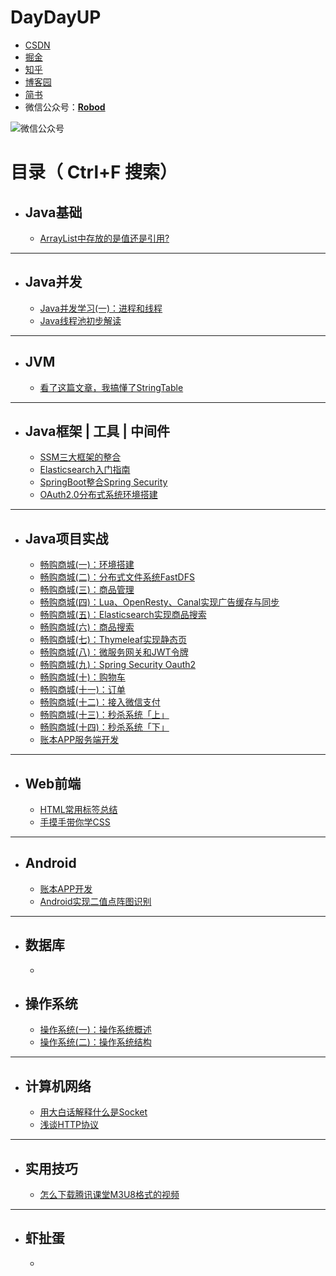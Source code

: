 # **DayDayUP**

   + [CSDN](https://blog.csdn.net/weixin_43461520)
   + [掘金](https://juejin.im/user/3175045314120631)
   + [知乎](https://www.zhihu.com/column/c_1293512154398547968)
   + [博客园](https://www.cnblogs.com/robod/)
   + [简书](https://www.jianshu.com/u/ec72a5e1a8ca)
   + 微信公众号：[**Robod**](https://github.com/RobodLee/DayDayUP/blob/master/%E5%BE%AE%E4%BF%A1%E5%85%AC%E4%BC%97%E5%8F%B7.png)

![微信公众号](https://gitee.com/RobodLee/image_store/raw/master/QRcode2.0.png)

# 目录（ Ctrl+F 搜索）

+ ## Java基础
   + [ArrayList中存放的是值还是引用?](https://mp.weixin.qq.com/s/H86Th9zcSaY0FR_xXad2jA)


***

+ ## Java并发
   + [Java并发学习(一)：进程和线程](https://mp.weixin.qq.com/s/1qA1OTGiX-hYV7x-iT2tlA)
   + [Java线程池初步解读](https://mp.weixin.qq.com/s/WoKh91D9BTC2I55aVAgBHw)

***

+ ## JVM
   + [看了这篇文章，我搞懂了StringTable](https://mp.weixin.qq.com/s/irQLHX5U8MNpkiK31hDLxg)
   
***

+ ## Java框架 | 工具 | 中间件
   + [SSM三大框架的整合](https://mp.weixin.qq.com/s/pObP1yrOp0xXKWXN4m3Kiw)
   + [Elasticsearch入门指南](https://mp.weixin.qq.com/s/Aw7hKHKO1VzUEIpgvFQ6pA)
   + [SpringBoot整合Spring Security](https://mp.weixin.qq.com/s/7oZjMWjzBfy2TExhSQRlZw)
   + [OAuth2.0分布式系统环境搭建](https://mp.weixin.qq.com/s/jLjZh-QMwu_Tcr5d9Zbzdw)

***

+ ## Java项目实战
   + [畅购商城(一)：环境搭建](https://mp.weixin.qq.com/s/XdnPgEHnMiQcRyqHjOA1Kw)
   + [畅购商城(二)：分布式文件系统FastDFS](https://mp.weixin.qq.com/s/kg6LdTBr_bLXhrqEAABX9w)
   + [畅购商城(三)：商品管理](https://mp.weixin.qq.com/s/IWw0AiITZdIZLzLWxTtDPA)
   + [畅购商城(四)：Lua、OpenResty、Canal实现广告缓存与同步](https://mp.weixin.qq.com/s/rcKc-JVWqZLixFUZ9ejoig)
   + [畅购商城(五)：Elasticsearch实现商品搜索](https://mp.weixin.qq.com/s/aYm5-8HMxo6EzIIeeThPUA)
   + [畅购商城(六)：商品搜索](https://mp.weixin.qq.com/s/8h4zOdI8rO8XVYEooMQXOA)
   + [畅购商城(七)：Thymeleaf实现静态页](https://mp.weixin.qq.com/s/4i_daTCYmCUiwrKPldDFQA)
  + [畅购商城(八)：微服务网关和JWT令牌](https://mp.weixin.qq.com/s/YrMqp7WT2ByEHMfARhLotw)
  + [畅购商城(九)：Spring Security Oauth2](https://mp.weixin.qq.com/s/SFNGyVkr8wOmLmYTDycHXw)
  + [畅购商城(十)：购物车](https://mp.weixin.qq.com/s/pAtA4HRt-LTWrGH-J9iHCA)
  + [畅购商城(十一)：订单](https://mp.weixin.qq.com/s/_trFUjuzq20FsR6jRQNgZA)
  + [畅购商城(十二)：接入微信支付](https://mp.weixin.qq.com/s/ErgN_fQEZi06JKqO1xaA6Q)
  + [畅购商城(十三)：秒杀系统「上」](https://mp.weixin.qq.com/s/HPJrHHFX4azmzWVa4K-BdA)
  + [畅购商城(十四)：秒杀系统「下」](https://mp.weixin.qq.com/s/8xHDjf3NirA-aQxS4xsOUQ)
  + [账本APP服务端开发](https://mp.weixin.qq.com/s/OuamUBvgRiGSVBsdcFnyuA)
  
***

+ ## Web前端
  + [HTML常用标签总结](https://mp.weixin.qq.com/s/O9afIhdAoLDAwymRnYgA5w)
  + [手摸手带你学CSS](https://mp.weixin.qq.com/s/MrN8v9yCSPnpPznc2Elylw)
***

+ ## Android
   + [账本APP开发](https://mp.weixin.qq.com/s/CxgLqTlYSIbuY-pdivObQQ)
   + [Android实现二值点阵图识别](https://mp.weixin.qq.com/s/GvTlSheE1uyJvdW9fcMt6A)

***

+ ## 数据库
   + 
   


+ ## 操作系统
   + [操作系统(一)：操作系统概述](https://mp.weixin.qq.com/s/FHY-Jcm6MSIoqLbHRDX-Hw)
   + [操作系统(二)：操作系统结构](https://mp.weixin.qq.com/s/OyMZCStTM1U2DMnGOrTKzQ)

***

+ ## 计算机网络
  + [用大白话解释什么是Socket](https://mp.weixin.qq.com/s/IRl2skdagPt58sjdVJUxuA)
  + [浅谈HTTP协议](https://mp.weixin.qq.com/s/YEG0Gts_QyyuQXAUm1Xasg)

***

+ ## 实用技巧
  + [怎么下载腾讯课堂M3U8格式的视频](https://mp.weixin.qq.com/s/LAUIeJd1iq2NSgygK1NV4w) 

***

+ ## 虾扯蛋

	+ 

